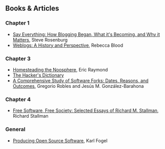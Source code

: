 ## Books & Articles

### Chapter 1
- [Say Everything: How Blogging Began, What it's Becoming, and Why it Matters](http://www.amazon.com/Say-Everything-Blogging-Becoming-Matters/dp/0307451372), Steve Rosenburg
- [Weblogs: A History and Perspective](http://www.rebeccablood.net/essays/weblog_history.html), Rebecca Blood

### Chapter 3
- [Homesteading the Noosphere](http://www.catb.org/esr/writings/homesteading/homesteading/), Eric Raymond
- [The Hacker's Dictionary](http://www.outpost9.com/reference/jargon/jargon_toc.html)
- [A Comprehensive Study of Software Forks: Dates, Reasons, and Outcomes](http://flosshub.org/sites/flosshub.org/files/paper_0.pdf), Gregorio Robles and Jesús M. González-Barahona

### Chapter 4
- [Free Software, Free Society: Selected Essays of Richard M. Stallman](http://shop.fsf.org/product/free-software-free-society-2/), Richard Stallman

### General
- [Producing Open Source Software](http://producingoss.com/), Karl Fogel

